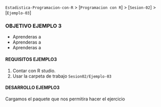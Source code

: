 `Estadistica-Programacion-con-R` > [`Programacion con R`] > [`Sesion-02`] > [`Ejemplo-03`] 

### OBJETIVO EJEMPLO 3
- Aprenderas a 
- Aprenderas a 
- Aprenderas a 

#### REQUISITOS EJEMPLO3
1. Contar con R studio.
1. Usar la carpeta de trabajo `Sesion02/Ejemplo-03`

#### DESARROLLO EJEMPLO3

Cargamos el paquete que nos permitira hacer el ejercicio   
```{r}

```
